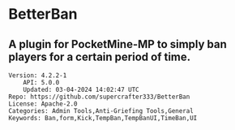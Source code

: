# BetterBan
## A plugin for PocketMine-MP to simply ban players for a certain period of time.
```properties
Version: 4.2.2-1
    API: 5.0.0
    Updated: 03-04-2024 14:02:47 UTC
Repo: https://github.com/supercrafter333/BetterBan
License: Apache-2.0
Categories: Admin Tools,Anti-Griefing Tools,General
Keywords: Ban,form,Kick,TempBan,TempBanUI,TimeBan,UI
```